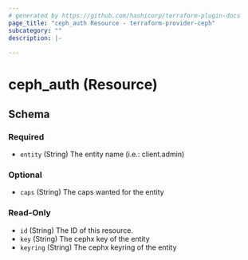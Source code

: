 ```yaml
---
# generated by https://github.com/hashicorp/terraform-plugin-docs
page_title: "ceph_auth Resource - terraform-provider-ceph"
subcategory: ""
description: |-
  
---
```


# ceph_auth (Resource)





<!-- schema generated by tfplugindocs -->
## Schema

### Required

- `entity` (String) The entity name (i.e.: client.admin)

### Optional

- `caps` (String) The caps wanted for the entity

### Read-Only

- `id` (String) The ID of this resource.
- `key` (String) The cephx key of the entity
- `keyring` (String) The cephx keyring of the entity


